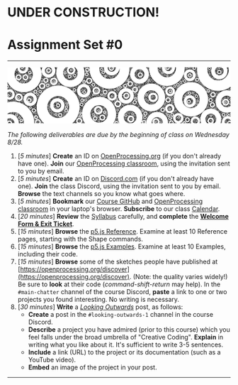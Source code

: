 # UNDER CONSTRUCTION!

# Assignment Set #0

---

![assignment_0_banner.png](images/assignment_0_banner.png)

*The following deliverables are due by the beginning of class on Wednesday 8/28.*

1. [*5 minutes*] **Create** an ID on [OpenProcessing.org](https://openprocessing.org) (if you don't already have one). **Join** our [OpenProcessing classroom](https://openprocessing.org/class/93074#/), using the invitation sent to you by email.
2. [*5 minutes*] **Create** an ID on [Discord.com](https://discord.com/) (if you don't already have one). **Join** the class Discord, using the invitation sent to you by email. **Browse** the text channels so you know what goes where.
3. [*5 minutes*] **Bookmark** our [Course GitHub](https://github.com/golanlevin/60-212/blob/main/2024/readme.md) and [OpenProcessing classroom](https://openprocessing.org/class/93074#/) in your laptop's browser. **Subscribe** to our class [Calendar](http://bit.ly/golancoursecalendar). 
4. [*20 minutes*] **Review** the [Syllabus](https://github.com/golanlevin/60-212/blob/main/2024/syllabus/60-212_syllabus_fall2024.md) carefully, and **complete** the [**Welcome Form & Exit Ticket**](https://forms.gle/qa1upyvUXWk1dWra6).
5. [*15 minutes*] **Browse** the [p5.js Reference](https://archive.p5js.org/reference/). Examine at least 10 Reference pages, starting with the Shape commands.
6. [*15 minutes*] **Browse** the [p5.js Examples](https://archive.p5js.org/examples/). Examine at least 10 Examples, including their code.
7. [*15 minutes*] **Browse** some of the sketches people have published at [https://openprocessing.org/discover](https://openprocessing.org/discover). (Note: the quality varies widely!) Be sure to **look** at their code (*command-shift-return* may help). In the `#main-chatter` channel of the course Discord, **paste** a link to one or two projects you found interesting. No writing is necessary. 
8. [*30 minutes*] **Write** a [*Looking Outwards*](https://github.com/golanlevin/lectures/blob/master/syllabi/looking-outwards.md) post, as follows: 
	* **Create** a post in the `#looking-outwards-1` channel in the course Discord. 
	* **Describe** a project you have admired (prior to this course) which you feel falls under the broad umbrella of "Creative Coding". **Explain** in writing what you like about it. It's sufficient to write 3-5 sentences. 
	* **Include** a link (URL) to the project or its documentation (such as a YouTube video).
	* **Embed** an image of the project in your post. 

---
